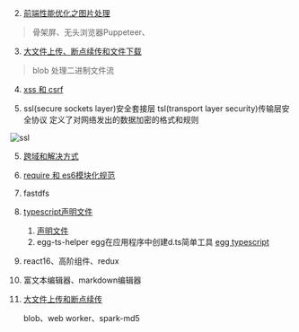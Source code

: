 2. [前端性能优化之图片处理](https://juejin.cn/post/6965761736083243044#heading-16)

> 骨架屏、无头浏览器Puppeteer、


3. [大文件上传、断点续传和文件下载](https://github.com/Michael-lzg/my--article/blob/master/other/%E8%B0%88%E8%B0%88%E5%85%B3%E4%BA%8E%E6%96%87%E4%BB%B6%E4%B8%8A%E4%BC%A0%E4%B8%8B%E8%BD%BD%E9%82%A3%E4%BA%9B%E4%BA%8B.md)

> blob 处理二进制文件流

4. [xss 和 csrf](https://juejin.cn/post/6844903638532358151)

5. ssl(secure sockets layer)安全套接层
    tsl(transport layer security)传输层安全协议 定义了对网络发出的数据加密的格式和规则

![ssl](../imgs/ssl.png)

5. [跨域和解决方式](https://juejin.cn/post/6844903767226351623)

6. [require 和 es6模块化规范](https://zhuanlan.zhihu.com/p/121770261)

7. fastdfs

8. [typescript声明文件](https://zhuanlan.zhihu.com/p/133344957)

    1. [声明文件](https://ts.xcatliu.com/basics/declaration-files.html)
    2. egg-ts-helper egg在应用程序中创建d.ts简单工具  [egg typescript](https://zhuanlan.zhihu.com/p/35334932)

9. react16、高阶组件、redux

10. 富文本编辑器、markdown编辑器

11. [大文件上传和断点续传](https://juejin.cn/post/6844904046436843527#heading-20)

    blob、web worker、spark-md5
